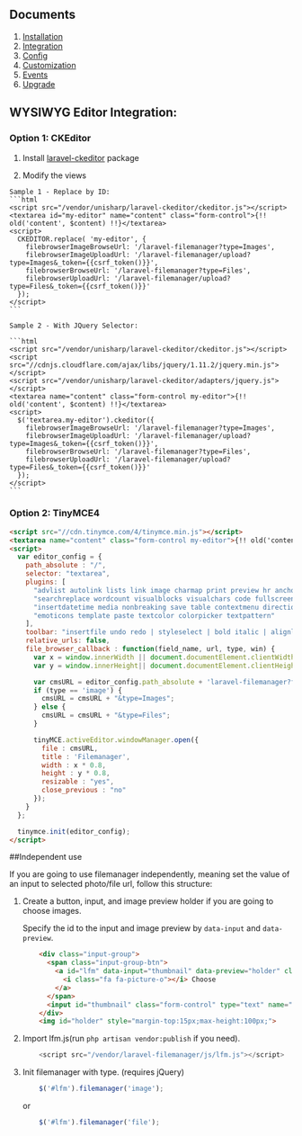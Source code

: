 ## Documents

  1. [Installation](https://github.com/UniSharp/laravel-filemanager/blob/master/doc/installation.md)
  1. [Integration](https://github.com/UniSharp/laravel-filemanager/blob/master/doc/integration.md)
  1. [Config](https://github.com/UniSharp/laravel-filemanager/blob/master/doc/config.md)
  1. [Customization](https://github.com/UniSharp/laravel-filemanager/blob/master/doc/customization.md)
  1. [Events](https://github.com/UniSharp/laravel-filemanager/blob/master/doc/events.md)
  1. [Upgrade](https://github.com/UniSharp/laravel-filemanager/blob/master/doc/upgrade.md)

## WYSIWYG Editor Integration:
### Option 1: CKEditor

  1. Install [laravel-ckeditor](https://github.com/UniSharp/laravel-ckeditor) package

  1. Modify the views
      
    Sample 1 - Replace by ID:
    ```html
    <script src="/vendor/unisharp/laravel-ckeditor/ckeditor.js"></script>
    <textarea id="my-editor" name="content" class="form-control">{!! old('content', $content) !!}</textarea>
    <script>
      CKEDITOR.replace( 'my-editor', {
        filebrowserImageBrowseUrl: '/laravel-filemanager?type=Images',
        filebrowserImageUploadUrl: '/laravel-filemanager/upload?type=Images&_token={{csrf_token()}}',
        filebrowserBrowseUrl: '/laravel-filemanager?type=Files',
        filebrowserUploadUrl: '/laravel-filemanager/upload?type=Files&_token={{csrf_token()}}'
      });
    </script>
    ```
    
    Sample 2 - With JQuery Selector:
    
    ```html
    <script src="/vendor/unisharp/laravel-ckeditor/ckeditor.js"></script>
    <script src="//cdnjs.cloudflare.com/ajax/libs/jquery/1.11.2/jquery.min.js"></script>
    <script src="/vendor/unisharp/laravel-ckeditor/adapters/jquery.js"></script>
    <textarea name="content" class="form-control my-editor">{!! old('content', $content) !!}</textarea>
    <script>
      $('textarea.my-editor').ckeditor({
        filebrowserImageBrowseUrl: '/laravel-filemanager?type=Images',
        filebrowserImageUploadUrl: '/laravel-filemanager/upload?type=Images&_token={{csrf_token()}}',
        filebrowserBrowseUrl: '/laravel-filemanager?type=Files',
        filebrowserUploadUrl: '/laravel-filemanager/upload?type=Files&_token={{csrf_token()}}'
      });
    </script>
    ```

### Option 2: TinyMCE4

```html
<script src="//cdn.tinymce.com/4/tinymce.min.js"></script>
<textarea name="content" class="form-control my-editor">{!! old('content', $content) !!}</textarea>
<script>
  var editor_config = {
    path_absolute : "/",
    selector: "textarea",
    plugins: [
      "advlist autolink lists link image charmap print preview hr anchor pagebreak",
      "searchreplace wordcount visualblocks visualchars code fullscreen",
      "insertdatetime media nonbreaking save table contextmenu directionality",
      "emoticons template paste textcolor colorpicker textpattern"
    ],
    toolbar: "insertfile undo redo | styleselect | bold italic | alignleft aligncenter alignright alignjustify | bullist numlist outdent indent | link image media",
    relative_urls: false,
    file_browser_callback : function(field_name, url, type, win) {
      var x = window.innerWidth || document.documentElement.clientWidth || document.getElementsByTagName('body')[0].clientWidth;
      var y = window.innerHeight|| document.documentElement.clientHeight|| document.getElementsByTagName('body')[0].clientHeight;

      var cmsURL = editor_config.path_absolute + 'laravel-filemanager?field_name=' + field_name;
      if (type == 'image') {
        cmsURL = cmsURL + "&type=Images";
      } else {
        cmsURL = cmsURL + "&type=Files";
      }

      tinyMCE.activeEditor.windowManager.open({
        file : cmsURL,
        title : 'Filemanager',
        width : x * 0.8,
        height : y * 0.8,
        resizable : "yes",
        close_previous : "no"
      });
    }
  };

  tinymce.init(editor_config);
</script>
```

##Independent use

If you are going to use filemanager independently, meaning set the value of an input to selected photo/file url, follow this structure:

1. Create a button, input, and image preview holder if you are going to choose images.

    Specify the id to the input and image preview by `data-input` and `data-preview`.

    ```html
        <div class="input-group">
          <span class="input-group-btn">
            <a id="lfm" data-input="thumbnail" data-preview="holder" class="btn btn-primary">
              <i class="fa fa-picture-o"></i> Choose
            </a>
          </span>
          <input id="thumbnail" class="form-control" type="text" name="filepath">
        </div>
        <img id="holder" style="margin-top:15px;max-height:100px;">
    ``` 

1. Import lfm.js(run `php artisan vendor:publish` if you need).

    ```javascript
        <script src="/vendor/laravel-filemanager/js/lfm.js"></script>
    ```

1. Init filemanager with type. (requires jQuery)

    ```javascript
        $('#lfm').filemanager('image');
    ```
    or

    ```javascript
        $('#lfm').filemanager('file');
    ```
